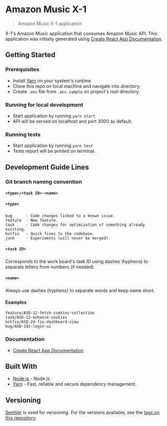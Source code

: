 # Amazon Music X-1

> Amazon Music X-1 application

X-1's Amazon Music application that consumes Amazon Music API. This application was initially generated using [Create React App Documentation](create_react_app_readme.md).

## Getting Started

### Prerequisites

- Install [Yarn](https://yarnpkg.com) on your system's runtime
- Clone this repo on local machine and navigate into directory.
- Create `.env` file from `.env.sample` on project's root directory.

### Running for local development

- Start application by running ```yarn start```
- API will be served on localhost and port 3000 as default.

### Running tests

- Start application by running ```yarn test```
- Tests report will be printed on terminal.

## Development Guide Lines

### Git branch naming convention

#### `<type>/<task ID>-<name>`

##### `<type>`
```
bug      - Code changes linked to a known issue.
feature  - New feature.
task     - Code changes for optimization of something already existing.
hotfix   - Quick fixes to the codebase.
junk     - Experiments (will never be merged).
```

##### `<task ID>`
Corresponds to the work board's task ID using dashes (hyphens) to separate letters from numbers (if needed).

##### `<name>`
Always use dashes (hyphens) to separate words and keep name short.

#### Examples
```
feature/ASD-12-fetch-cookies-collection
task/ASD-12-enhance-cookies
hotfix/ASD-24-fix-dashboard-view
bug/ASD-192-login-ui
```

### Documentation

- [Create React App Documentation](create_react_app_readme.md)

## Built With

* [Node.js](http://www.nodejs.org) - Node.js
* [Yarn](https://yarnpkg.com) - Fast, reliable and secure dependency management.

## Versioning

[SemVer](http://semver.org/) is used for versioning. For the versions available, see the [tags on this repository](https://github.com/adiffengine/amazon-music-x1/tags).
